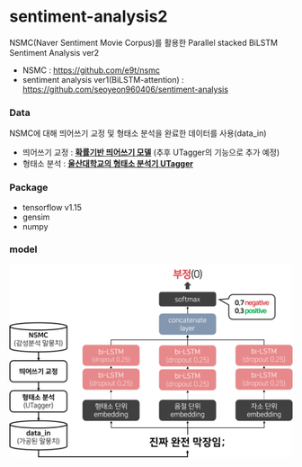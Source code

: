 # sentiment-analysis2

NSMC(Naver Sentiment Movie Corpus)를 활용한 Parallel stacked BiLSTM Sentiment Analysis ver2
- NSMC : https://github.com/e9t/nsmc
- sentiment analysis ver1(BiLSTM-attention) : https://github.com/seoyeon960406/sentiment-analysis

### Data
NSMC에 대해 띄어쓰기 교정 및 형태소 분석을 완료한 데이터를 사용(data_in)

- 띄어쓰기 교정 : __[확률기반 띄어쓰기 모델](https://www.dbpia.co.kr/journal/articleDetail?nodeId=NODE09874447)__ (추후 UTagger의 기능으로 추가 예정)
- 형태소 분석 : __[울산대학교의 형태소 분석기 UTagger](http://klplab.ulsan.ac.kr/doku.php?id=start)__

### Package
- tensorflow v1.15
- gensim
- numpy

### model
![model](./images/model.png)
